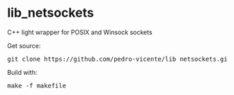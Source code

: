 # lib_netsockets
C++ light wrapper for POSIX and Winsock sockets

Get source:
<pre>
git clone https://github.com/pedro-vicente/lib_netsockets.git
</pre>

Build with:
<pre>
make -f makefile
</pre>






